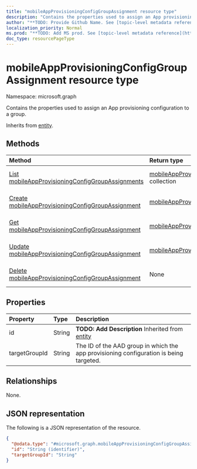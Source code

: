 ```yaml
---
title: "mobileAppProvisioningConfigGroupAssignment resource type"
description: "Contains the properties used to assign an App provisioning configuration to a group."
author: "**TODO: Provide Github Name. See [topic-level metadata reference](https://msgo.azurewebsites.net/add/document/guidelines/metadata.html#topic-level-metadata)**"
localization_priority: Normal
ms.prod: "**TODO: Add MS prod. See [topic-level metadata reference](https://msgo.azurewebsites.net/add/document/guidelines/metadata.html#topic-level-metadata)**"
doc_type: resourcePageType
---
```


# mobileAppProvisioningConfigGroupAssignment resource type

Namespace: microsoft.graph



Contains the properties used to assign an App provisioning configuration to a group.


Inherits from [entity](../resources/entity.md).

## Methods
|Method|Return type|Description|
|:---|:---|:---|
|[List mobileAppProvisioningConfigGroupAssignments](../api/mobileappprovisioningconfiggroupassignment-list.md)|[mobileAppProvisioningConfigGroupAssignment](../resources/mobileappprovisioningconfiggroupassignment.md) collection|Get a list of the [mobileAppProvisioningConfigGroupAssignment](../resources/mobileappprovisioningconfiggroupassignment.md) objects and their properties.|
|[Create mobileAppProvisioningConfigGroupAssignment](../api/mobileappprovisioningconfiggroupassignment-create.md)|[mobileAppProvisioningConfigGroupAssignment](../resources/mobileappprovisioningconfiggroupassignment.md)|Create a new [mobileAppProvisioningConfigGroupAssignment](../resources/mobileappprovisioningconfiggroupassignment.md) object.|
|[Get mobileAppProvisioningConfigGroupAssignment](../api/mobileappprovisioningconfiggroupassignment-get.md)|[mobileAppProvisioningConfigGroupAssignment](../resources/mobileappprovisioningconfiggroupassignment.md)|Read the properties and relationships of a [mobileAppProvisioningConfigGroupAssignment](../resources/mobileappprovisioningconfiggroupassignment.md) object.|
|[Update mobileAppProvisioningConfigGroupAssignment](../api/mobileappprovisioningconfiggroupassignment-update.md)|[mobileAppProvisioningConfigGroupAssignment](../resources/mobileappprovisioningconfiggroupassignment.md)|Update the properties of a [mobileAppProvisioningConfigGroupAssignment](../resources/mobileappprovisioningconfiggroupassignment.md) object.|
|[Delete mobileAppProvisioningConfigGroupAssignment](../api/mobileappprovisioningconfiggroupassignment-delete.md)|None|Deletes a [mobileAppProvisioningConfigGroupAssignment](../resources/mobileappprovisioningconfiggroupassignment.md) object.|

## Properties
|Property|Type|Description|
|:---|:---|:---|
|id|String|**TODO: Add Description** Inherited from [entity](../resources/entity.md)|
|targetGroupId|String|The ID of the AAD group in which the app provisioning configuration is being targeted.|

## Relationships
None.

## JSON representation
The following is a JSON representation of the resource.
<!-- {
  "blockType": "resource",
  "keyProperty": "id",
  "@odata.type": "microsoft.graph.mobileAppProvisioningConfigGroupAssignment",
  "baseType": "microsoft.graph.entity",
  "openType": false
}
-->
``` json
{
  "@odata.type": "#microsoft.graph.mobileAppProvisioningConfigGroupAssignment",
  "id": "String (identifier)",
  "targetGroupId": "String"
}
```


